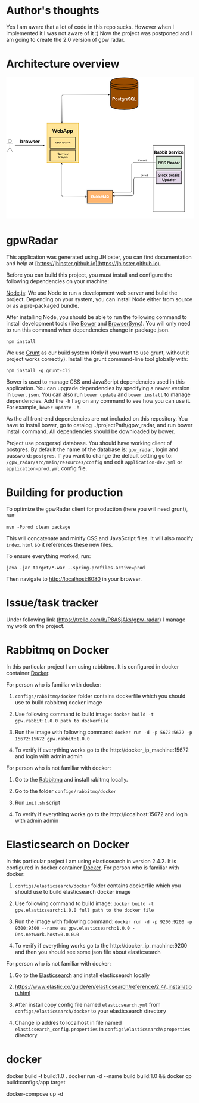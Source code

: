 # Author's thoughts
Yes I am aware that a lot of code in this repo sucks. However when I implemented it I was not aware of it :) Now the project was postponed and I am going to create the 2.0 version of gpw radar.

# Architecture overview
![alt tag](https://github.com/MateuszPu/gpw_radar/blob/dev/architecture.png)

# gpwRadar
This application was generated using JHipster, you can find documentation and help at [https://jhipster.github.io](https://jhipster.github.io).

Before you can build this project, you must install and configure the following dependencies on your machine:

[Node.js][]: We use Node to run a development web server and build the project.
   Depending on your system, you can install Node either from source or as a pre-packaged bundle.

After installing Node, you should be able to run the following command to install development tools (like
[Bower][] and [BrowserSync][]). You will only need to run this command when dependencies change in package.json.

    npm install

We use [Grunt][] as our build system (Only if you want to use grunt, without it project works correctly). Install the grunt command-line tool globally with:

    npm install -g grunt-cli

Bower is used to manage CSS and JavaScript dependencies used in this application. You can upgrade dependencies by
specifying a newer version in `bower.json`. You can also run `bower update` and `bower install` to manage dependencies.
Add the `-h` flag on any command to see how you can use it. For example, `bower update -h`.

As the all front-end dependencies are not included on this repository. You have to install bower, go to catalog ../projectPath/gpw_radar, and run bower install command.
All dependencies should be downloaded by bower.

Project use postgersql database. You should have working client of postgres. By default the name of the database is: `gpw_radar`, login and password: `postgres`.
If you want to change the default setting go to: `/gpw_radar/src/main/resources/config` and edit `application-dev.yml` or `application-prod.yml` config file.

# Building for production

To optimize the gpwRadar client for production (here you will need grunt), run:

    mvn -Pprod clean package

This will concatenate and minify CSS and JavaScript files. It will also modify `index.html` so it references
these new files.

To ensure everything worked, run:

    java -jar target/*.war --spring.profiles.active=prod

Then navigate to [http://localhost:8080](http://localhost:8080) in your browser.

# Issue/task tracker
Under following link (https://trello.com/b/P8ASjAks/gpw-radar) I manage my work on the project.

# Rabbitmq on Docker
In this particular project I am using rabbitmq. It is configured in docker container [Docker][].

 For person who is familiar with docker:

 1) `configs/rabbitmq/docker` folder contains dockerfile which you should use to build rabbitmq docker image

 2) Use following command to build image:  `docker build -t gpw.rabbit:1.0.0 path to dockerfile`

 3) Run the image with following command: `docker run -d -p 5672:5672 -p 15672:15672 gpw.rabbit:1.0.0`

 4) To verify if everything works go to the http://docker_ip_machine:15672 and login with admin admin

 For person who is not familiar with docker:

 1) Go to the [Rabbitmq][] and install rabitmq locally.

 2) Go to the folder `configs/rabbitmq/docker`

 3) Run `init.sh` script

 5) To verify if everything works go to the http://localhost:15672 and login with admin admin

# Elasticsearch on Docker
 In this particular project I am using elasticsearch in version 2.4.2. It is configured in docker container [Docker][].
 For person who is familiar with docker:

 1) `configs/elasticsearch/docker` folder contains dockerfile which you should use to build elasticsearch docker image

 2) Use following command to build image:  `docker build -t gpw.elasticsearch:1.0.0 full path to the docker file`

 3) Run the image with following command: `docker run -d -p 9200:9200 -p 9300:9300 --name es gpw.elasticsearch:1.0.0 -Des.network.host=0.0.0.0`

 4) To verify if everything works go to the http://docker_ip_machine:9200 and then you should see some json file about elasticsearch

 For person who is not familiar with docker:

 1) Go to the [Elasticsearch][] and install elasticsearch locally

 2) https://www.elastic.co/guide/en/elasticsearch/reference/2.4/_installation.html

 3) After install copy config file named `elasticsearch.yml` from `configs/elasticsearch/docker` to your elasticsearch directory

 4) Change ip addres to localhost in file named `elasticsearch_config.properties` in `configs\elasticsearch\properties` directory
 
 
# docker
docker build -t build:1.0 .
docker run -d --name build build:1.0 && docker cp build:configs/app target

docker-compose up -d

[JHipster]: https://jhipster.github.io/
[Node.js]: https://nodejs.org/
[Bower]: http://bower.io/
[Grunt]: http://gruntjs.com/
[BrowserSync]: http://www.browsersync.io/
[Karma]: http://karma-runner.github.io/
[Jasmine]: http://jasmine.github.io/2.0/introduction.html
[Protractor]: https://angular.github.io/protractor/
[Docker]: https://docs.docker.com/
[Rabbitmq]: http://www.rabbitmq.com/download.html
[Elasticsearch]: https://www.elastic.co/downloads/elasticsearch
